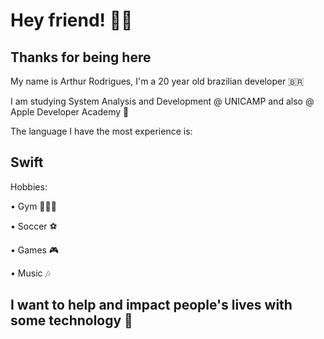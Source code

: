 # Hey friend! 🤙🏽
## Thanks for being here

My name is Arthur Rodrigues, I'm a 20 year old brazilian developer 🇧🇷 

I am studying System Analysis and Development @ UNICAMP and also @ Apple Developer Academy 

The language I have the most experience is:
## Swift


Hobbies:

• Gym 🏋🏽‍♂️

• Soccer ⚽️

• Games 🎮

• Music 🎶


## I want to help and impact people's lives with some technology 🚀
